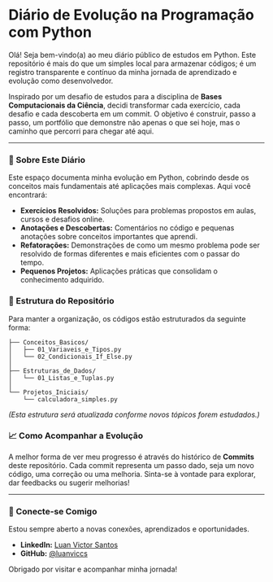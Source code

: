 # Diário de Evolução na Programação com Python

Olá! Seja bem-vindo(a) ao meu diário público de estudos em Python. Este repositório é mais do que um simples local para armazenar códigos; é um registro transparente e contínuo da minha jornada de aprendizado e evolução como desenvolvedor.

Inspirado por um desafio de estudos para a disciplina de **Bases Computacionais da Ciência**, decidi transformar cada exercício, cada desafio e cada descoberta em um commit. O objetivo é construir, passo a passo, um portfólio que demonstre não apenas o que sei hoje, mas o caminho que percorri para chegar até aqui.

---

### 🎯 Sobre Este Diário

Este espaço documenta minha evolução em Python, cobrindo desde os conceitos mais fundamentais até aplicações mais complexas. Aqui você encontrará:

* **Exercícios Resolvidos:** Soluções para problemas propostos em aulas, cursos e desafios online.
* **Anotações e Descobertas:** Comentários no código e pequenas anotações sobre conceitos importantes que aprendi.
* **Refatorações:** Demonstrações de como um mesmo problema pode ser resolvido de formas diferentes e mais eficientes com o passar do tempo.
* **Pequenos Projetos:** Aplicações práticas que consolidam o conhecimento adquirido.

### 📂 Estrutura do Repositório

Para manter a organização, os códigos estão estruturados da seguinte forma:

```
├── Conceitos_Basicos/
│   ├── 01_Variaveis_e_Tipos.py
│   └── 02_Condicionais_If_Else.py
│
├── Estruturas_de_Dados/
│   └── 01_Listas_e_Tuplas.py
│
└── Projetos_Iniciais/
    └── calculadora_simples.py
```

*(Esta estrutura será atualizada conforme novos tópicos forem estudados.)*

### 📈 Como Acompanhar a Evolução

A melhor forma de ver meu progresso é através do histórico de **Commits** deste repositório. Cada commit representa um passo dado, seja um novo código, uma correção ou uma melhoria. Sinta-se à vontade para explorar, dar feedbacks ou sugerir melhorias!

---

### 🔗 Conecte-se Comigo

Estou sempre aberto a novas conexões, aprendizados e oportunidades.

* **LinkedIn:** [Luan Victor Santos](https://www.linkedin.com/in/luan-victor-santos-242661252/)
* **GitHub:** [@luanviccs](https://github.com/luanviccs)

Obrigado por visitar e acompanhar minha jornada!
